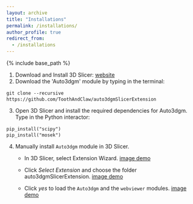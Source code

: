```yaml
---
layout: archive
title: "Installations"
permalink: /installations/
author_profile: true
redirect_from:
  - /installations
---
```


{% include base_path %}

1. Download and Install 3D Slicer: [website](https://download.slicer.org/)
2. Download the 'Auto3dgm' module by typing in the terminal: 
```
git clone --recursive https://github.com/ToothAndClaw/auto3dgmSlicerExtension
```
3. Open 3D Slicer and install the required dependencies for Auto3dgm. 
Type in the Python interactor: 
```
pip_install("scipy")
pip_install("mosek")
```
4. Manually install `Auto3dgm` module in 3D Slicer.  

    * In 3D Slicer, select Extension Wizard. [image demo](<img src="/images/01.png">)

    * Click *Select Extension* and choose the folder auto3dgmSlicerExtension. [image demo](<img src="/images/02.png">)

    * Click *yes* to load the `Auto3dgm` and the `webviewer` modules. [image demo]( <img src="/images/03.png">)
